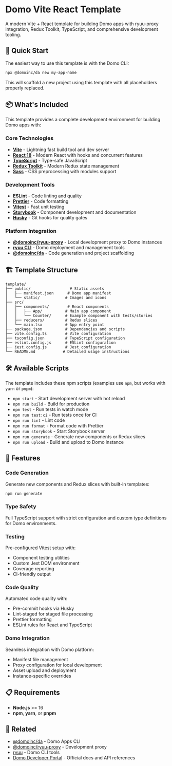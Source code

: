 # Domo Vite React Template

A modern Vite + React template for building Domo apps with ryuu-proxy integration, Redux Toolkit, TypeScript, and comprehensive development tooling.

## 🚀 Quick Start

The easiest way to use this template is with the Domo CLI:

```bash
npx @domoinc/da new my-app-name
```

This will scaffold a new project using this template with all placeholders properly replaced.

## 📦 What's Included

This template provides a complete development environment for building Domo apps with:

### Core Technologies

- **[Vite](https://vitejs.dev/)** - Lightning fast build tool and dev server
- **[React 18](https://react.dev/)** - Modern React with hooks and concurrent features
- **[TypeScript](https://www.typescriptlang.org/)** - Type-safe JavaScript
- **[Redux Toolkit](https://redux-toolkit.js.org/)** - Modern Redux state management
- **[Sass](https://sass-lang.com/)** - CSS preprocessing with modules support

### Development Tools

- **[ESLint](https://eslint.org/)** - Code linting and quality
- **[Prettier](https://prettier.io/)** - Code formatting
- **[Vitest](https://vitest.dev/)** - Fast unit testing
- **[Storybook](https://storybook.js.org/)** - Component development and documentation
- **[Husky](https://typicode.github.io/husky/)** - Git hooks for quality gates

### Platform Integration

- **[@domoinc/ryuu-proxy](https://www.npmjs.com/package/@domoinc/ryuu-proxy)** - Local development proxy to Domo instances
- **[ryuu CLI](https://www.npmjs.com/package/ryuu)** - Domo deployment and management tools
- **[@domoinc/da](https://www.npmjs.com/package/@domoinc/da)** - Code generation and project scaffolding

## 🏗️ Template Structure

```text
template/
├── public/                 # Static assets
│   ├── manifest.json      # Domo app manifest
│   └── static/           # Images and icons
├── src/
│   ├── components/        # React components
│   │   ├── App/          # Main app component
│   │   └── Counter/      # Example component with tests/stories
│   ├── reducers/         # Redux slices
│   └── main.tsx          # App entry point
├── package.json          # Dependencies and scripts
├── vite.config.ts        # Vite configuration
├── tsconfig.json         # TypeScript configuration
├── eslint.config.js      # ESLint configuration
├── jest.config.js        # Jest configuration
└── README.md            # Detailed usage instructions
```

## 🛠️ Available Scripts

The template includes these npm scripts (examples use `npm`, but works with `yarn` or `pnpm`):

- `npm start` - Start development server with hot reload
- `npm run build` - Build for production
- `npm test` - Run tests in watch mode
- `npm run test:ci` - Run tests once for CI
- `npm run lint` - Lint code
- `npm run format` - Format code with Prettier
- `npm run storybook` - Start Storybook server
- `npm run generate` - Generate new components or Redux slices
- `npm run upload` - Build and upload to Domo instance

## 🔧 Features

### Code Generation

Generate new components and Redux slices with built-in templates:

```bash
npm run generate
```

### Type Safety

Full TypeScript support with strict configuration and custom type definitions for Domo environments.

### Testing

Pre-configured Vitest setup with:

- Component testing utilities
- Custom Jest DOM environment
- Coverage reporting
- CI-friendly output

### Code Quality

Automated code quality with:

- Pre-commit hooks via Husky
- Lint-staged for staged file processing
- Prettier formatting
- ESLint rules for React and TypeScript

### Domo Integration

Seamless integration with Domo platform:

- Manifest file management
- Proxy configuration for local development
- Asset upload and deployment
- Instance-specific overrides

## 📋 Requirements

- **Node.js** >= 16
- **npm**, **yarn**, or **pnpm**

## 🔗 Related

- [@domoinc/da](https://www.npmjs.com/package/@domoinc/da) - Domo Apps CLI
- [@domoinc/ryuu-proxy](https://www.npmjs.com/package/@domoinc/ryuu-proxy) - Development proxy
- [ryuu](https://www.npmjs.com/package/ryuu) - Domo CLI tools
- [Domo Developer Portal](https://developer.domo.com/) - Official docs and API references
